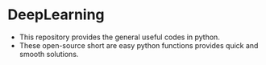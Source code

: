 # DeepLearning
- This repository provides the general useful codes in python. 
- These open-source short are easy python functions provides quick and smooth solutions.

